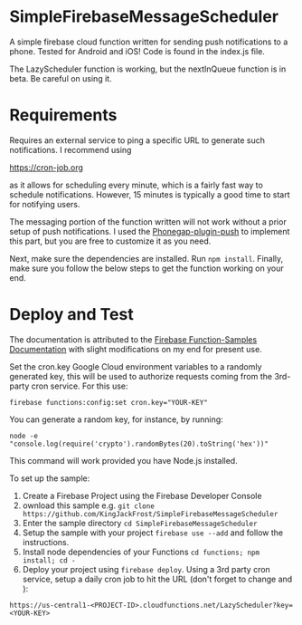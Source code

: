 # SimpleFirebaseMessageScheduler
A simple firebase cloud function written for sending push notifications to a phone. Tested for Android and iOS! Code is found in the index.js file.

The LazyScheduler function is working, but the nextInQueue function is in beta. Be careful on using it.

# Requirements
Requires an external service to ping a specific URL to generate such notifications. I recommend using 

https://cron-job.org 

as it allows for scheduling every minute, which is a fairly fast way to schedule notifications. However, 15 minutes is typically a good time to start for notifying users.

The messaging portion of the function written will not work without a prior setup of push notifications. I used the [Phonegap-plugin-push](https://github.com/phonegap/phonegap-plugin-push) to implement this part, but you are free to customize it as you need.

Next, make sure the dependencies are installed. Run `npm install`.
Finally, make sure you follow the below steps to get the function working on your end.

# Deploy and Test
The documentation is attributed to the [Firebase Function-Samples Documentation](https://github.com/firebase/functions-samples/tree/master/delete-unused-accounts-cron) with slight modifications on my end for present use.

Set the cron.key Google Cloud environment variables to a randomly generated key, this will be used to authorize requests coming from the 3rd-party cron service. For this use:

`firebase functions:config:set cron.key="YOUR-KEY"`

You can generate a random key, for instance, by running:

`node -e "console.log(require('crypto').randomBytes(20).toString('hex'))"`

This command will work provided you have Node.js installed.

To set up the sample:

1. Create a Firebase Project using the Firebase Developer Console
2. ownload this sample e.g. `git clone https://github.com/KingJackFrost/SimpleFirebaseMessageScheduler`
3. Enter the sample directory `cd SimpleFirebaseMessageScheduler`
4. Setup the sample with your project `firebase use --add` and follow the instructions.
5. Install node dependencies of your Functions `cd functions; npm install; cd -`
6. Deploy your project using `firebase deploy`.
Using a 3rd party cron service, setup a daily cron job to hit the URL (don't forget to change <YOUR-KEY> and <PROJECT-ID>):
  
`https://us-central1-<PROJECT-ID>.cloudfunctions.net/LazyScheduler?key=<YOUR-KEY>`
